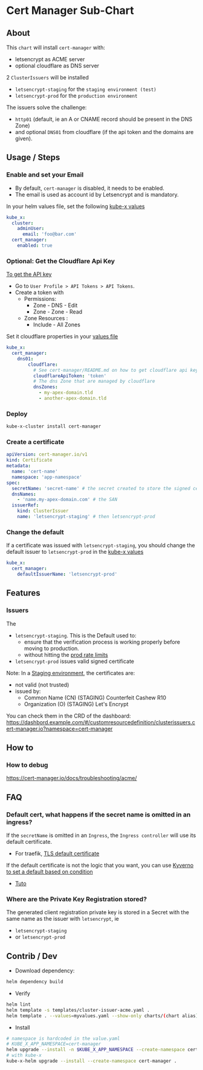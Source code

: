 # Cert Manager Sub-Chart


## About
This `chart` will install `cert-manager` with:
* letsencrypt as ACME server
* optional cloudflare as DNS server

2 `ClusterIssuers` will be installed
* `letsencrypt-staging` for the `staging environment (test)`
* `letsencrypt-prod` for the `production environment`

The issuers solve the challenge:

* `http01` (default, ie an A or CNAME record should be present in the DNS Zone)
* and optional `DNS01` from cloudflare (if the api token and the domains are given).


## Usage / Steps


### Enable and set your Email

* By default, `cert-manager` is disabled, it needs to be enabled.
* The email is used as account id by Letsencrypt and is mandatory.

In your helm values file, set the following [kube-x values](../kube-x/values.yaml)

```yaml
kube_x:
  cluster:
    adminUser:
      email: 'foo@bar.com'
  cert_manager:
    enabled: true
```

### Optional: Get the Cloudflare Api Key

[To get the API key](https://cert-manager.io/docs/configuration/acme/dns01/cloudflare/)

* Go to `User Profile > API Tokens > API Tokens`.
* Create a token with
    * Permissions:
        * Zone - DNS - Edit
        * Zone - Zone - Read
    * Zone Resources :
        * Include - All Zones

Set it cloudflare properties in your [values file](../kube-x/values.yaml)
```yaml
kube_x:
  cert_manager:
    dns01:
        cloudflare:
          # See cert-manager/README.md on how to get cloudflare api key
          cloudflareApiToken: 'token'
          # The dns Zone that are managed by cloudflare
          dnsZones:
            - my-apex-domain.tld
            - another-apex-domain.tld
```

### Deploy

```bash
kube-x-cluster install cert-manager
```

### Create a certificate


```yml
apiVersion: cert-manager.io/v1
kind: Certificate
metadata:
  name: 'cert-name'
  namespace: 'app-namespace'
spec:
  secretName: 'secret-name' # the secret created to store the signed certificate and the private key
  dnsNames:
    - 'name.my-apex-domain.com' # the SAN
  issuerRef:
    kind: ClusterIssuer
    name: 'letsencrypt-staging' # then letsencrypt-prod
```

### Change the default

If a certificate was issued with `letsencrypt-staging`, you should change the default issuer to `letsencrypt-prod`
in the [kube-x values](../kube-x/values.yaml)

```yaml
kube_x:
  cert_manager:
    defaultIssuerName: 'letsencrypt-prod'
```



## Features


### Issuers

The
* `letsencrypt-staging`. This is the Default used to:
    * ensure that the verification process is working properly before moving to production.
    * without hitting the [prod rate limits](https://letsencrypt.org/docs/rate-limits/)
* `letsencrypt-prod` issues valid signed certificate


Note: In a [Staging environment](https://letsencrypt.org/docs/staging-environment/), the certificates are:
* not valid (not trusted)
* issued by:
    * Common Name (CN)	(STAGING) Counterfeit Cashew R10
    * Organization (O)	(STAGING) Let's Encrypt

You can check them in the CRD of the dashboard:
https://dashbord.example.com/#/customresourcedefinition/clusterissuers.cert-manager.io?namespace=cert-manager





    
## How to


### How to debug

https://cert-manager.io/docs/troubleshooting/acme/

## FAQ

### Default cert, what happens if the secret name is omitted in an ingress?

If the `secretName` is omitted in an `Ingress`, the `Ingress controller`
will use its default certificate.

* For traefik, [TLS default certificate](https://doc.traefik.io/traefik/https/tls/#default-certificate)


If the default certificate is not the logic that you want, 
you can use [Kyverno to set a default based on condition](https://cert-manager.io/docs/tutorials/certificate-defaults/)

* [Tuto](https://cert-manager.io/docs/devops-tips/syncing-secrets-across-namespaces/#serving-a-wildcard-to-ingress-resources-in-different-namespaces-default-ssl-certificate)

### Where are the Private Key Registration stored?

The generated client registration private key is stored in a Secret with the same name
as the issuer with `letsencrypt`, ie

* `letsencrypt-staging`
* or `letsencrypt-prod`

## Contrib / Dev

* Download dependency:
```bash
helm dependency build
```
* Verify
```bash
helm lint
helm template -s templates/cluster-issuer-acme.yaml .
helm template . --values=myvalues.yaml --show-only charts/(chart alias)/templates/deployment.yaml
```
* Install
```bash
# namespace is hardcoded in the value.yaml
# KUBE_X_APP_NAMESPACE=cert-manager
helm upgrade --install -n $KUBE_X_APP_NAMESPACE --create-namespace cert-manager .
# with kube-x
kube-x-helm upgrade --install --create-namespace cert-manager .
```